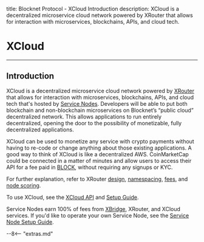 title: Blocknet Protocol - XCloud Introduction
description: XCloud is a decentralized microservice cloud network powered by XRouter that allows for interaction with microservices, blockchains, APIs, and cloud tech.


# XCloud

---

## Introduction
XCloud is a decentralized microservice cloud network powered by [XRouter](/protocol/xrouter/introduction) that allows for interaction with microservices, blockchains, APIs, and cloud tech that's hosted by [Service Nodes](/service-nodes/introduction). Developers will be able to put both blockchain and non-blockchain microservices on Blocknet’s “public cloud” decentralized network. This allows applications to run entirely decentralized, opening the door to the possibility of monetizable, fully decentralized applications.

XCloud can be used to monetize any service with crypto payments without having to re-code or change anything about those existing applications. A good way to think of XCloud is like a decentralized AWS. CoinMarketCap could be connected in a matter of minutes and allow users to access their API for a fee paid in [BLOCK](/blockchain/introduction), without requiring any signups or KYC.

For further explanation, refer to XRouter [design](/protocol/xrouter/introduction/#design), [namespacing](/protocol/xrouter/introduction/#namespace), [fees](/protocol/xrouter/introduction/#fees), and [node scoring](/protocol/xrouter/introduction/#node-scoring). 

To use XCloud, see the [XCloud API](https://api.blocknet.org/#xcloud) and [Setup Guide](https://api.blocknet.org/#xcloud-setup).

Service Nodes earn 100% of fees from [XBridge](/protocol/xbridge/introduction), XRouter, and XCloud services. If you'd like to operate your own Service Node, see the [Service Node Setup Guide](/service-nodes/setup).















<script type="text/javascript">
// read instructions for related links in ../snippets/extras.md
var relatedLinks = [];
</script>

--8<-- "extras.md"





